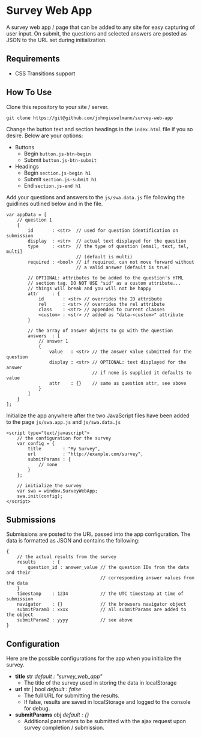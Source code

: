 # Survey Web App

A survey web app / page that can be added to any site for easy capturing of
user input. On submit, the questions and selected answers are posted as JSON to the URL
set during initialization.

## Requirements

- CSS Transitions support

## How To Use

Clone this repository to your site / server.
```
git clone https://git@github.com/johngieselmann/survey-web-app
```

Change the button text and section headings in the `index.html` file if you so
desire. Below are your options:

- Buttons
    - Begin `button.js-btn-begin`
    - Submit `button.js-btn-submit`
- Headings
    - Begin `section.js-begin h1`
    - Submit `section.js-submit h1`
    - End `section.js-end h1`

Add your questions and answers to the `js/swa.data.js` file following the
guidlines outlined below and in the file.
```
var appData = [
    // question 1
    {
        id       : <str>  // used for question identification on submission
        display  : <str>  // actual text displayed for the question
        type     : <str>  // the type of question [email, text, tel, multi]
                          // (default is multi)
        required : <bool> // if required, can not move forward without
                          // a valid answer (default is true)

        // OPTIONAL: attributes to be added to the question's HTML
        // section tag. DO NOT USE "sid" as a custom attribute...
        // things will break and you will not be happy
        attr     : {
            id       : <str> // overrides the ID attribute
            rel      : <str> // overrides the rel attribute
            class    : <str> // appended to current classes
            <custom> : <str> // added as "data-<custom>" attribute
        }

        // the array of answer objects to go with the question
        answers  : [
            // answer 1
            {
                value   : <str> // the answer value submitted for the question
                display : <str> // OPTIONAL: text displayed for the answer
                                // if none is supplied it defaults to value
                attr    : {}    // same as question attr, see above
            }
        ]
    }
];
```

Initialize the app anywhere after the two JavaScript files have been added
to the page `js/swa.app.js` and `js/swa.data.js`
```
<script type="text/javascript">
    // the configuration for the survey
    var config = {
        title        : "My Survey",
        url          : "http://example.com/survey",
        submitParams : {
            // none
        }
    };

    // initialize the survey
    var swa = window.SurveyWebApp;
    swa.init(config);
</script>
```

## Submissions

Submissions are posted to the URL passed into the app configuration. The data
is formatted as JSON and contains the following:
```
{
    // the actual results from the survey
    results      : {
        question_id : answer_value // the question IDs from the data and their
                                   // corresponding answer values from the data
    }
    timestamp    : 1234            // the UTC timestamp at time of submission
    navigator    : {}              // the browsers navigator object
    submitParam1 : xxxx            // all submitParams are added to the object
    submitParam2 : yyyy            // see above
}
```

## Configuration

Here are the possible configurations for the app when you initialize the survey.

- **title** str *default : "survey_web_app"*
    - The title of the survey used
in storing the data in localStorage
- **url** str | bool *default : false*
    - The full URL for submitting the results.
    - If false, results are saved in localStorage and logged to the console for debug.
- **submitParams** obj *default : {}*
    - Additional parameters to be submitted with the ajax request upon survey
      completion / submission.
